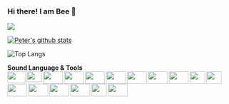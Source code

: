 ### Hi there! I am Bee 👋

<p align="left"> <img src="https://komarev.com/ghpvc/?username=mbumblebee&label=MyProfileViews&color=blue&style=plastic%22%20alt=%22mbumblebee" /> </p>

[![Peter's github stats](https://github-readme-stats.vercel.app/api?username=mbumblebee)](https://github.com/anuraghazra/github-readme-stats)

![Top Langs](https://github-readme-stats.vercel.app/api/top-langs/?username=mbumblebee&layout=compact)

**Sound Language & Tools**
</br>
<a title='Python'>
    <img align="left" src="https://cdn.jsdelivr.net/npm/simple-icons@3.13.0/icons/python.svg" height=26, width=40/>
</a>
<a title='c'>
    <img align="left" src="https://cdn.jsdelivr.net/npm/simple-icons@3.13.0/icons/c.svg" height=24, width=34 />
</a>
<a title='cplusplus'>
    <img align="left" src="https://cdn.jsdelivr.net/npm/simple-icons@3.13.0/icons/cplusplus.svg" height=28, width=44 />
</a>
<a title='R'>
    <img align="left" src="https://cdn.jsdelivr.net/npm/simple-icons@3.13.0/icons/r.svg" height=28, width=44 />
</a>
<a title='java'>
    <img align="left" src="https://cdn.jsdelivr.net/npm/simple-icons@3.13.0/icons/java.svg" height=28, width=44 />
</a>
<a title='html'>
    <img align="left" src="https://cdn.jsdelivr.net/npm/simple-icons@3.13.0/icons/html5.svg" height=28, width=44 />
</a>
<a title='php'>
    <img align="left" src="https://cdn.jsdelivr.net/npm/simple-icons@3.13.0/icons/php.svg" height=28, width=44 />
</a>
<a title='Jupyter Notebook'>
    <img align="left" src="https://cdn.jsdelivr.net/npm/simple-icons@3.13.0/icons/jupyter.svg" height=28, width=44 />
</a>
<a title='Azure'>
    <img align="left" src="https://cdn.jsdelivr.net/npm/simple-icons@3.13.0/icons/microsoftazure.svg" height=28, width=44 />
</a>
<a title='oracle'>
    <img align="left" src="https://cdn.jsdelivr.net/npm/simple-icons@3.13.0/icons/oracle.svg" height=28, width=34 />
</a>
<a  title='SQL'>
    <img align="left" src="https://www.logolynx.com/images/logolynx/18/18a311c9932a4327ded4436577bda857.png" height=28, width=34 />
</a>
<a title='git'>
    <img align="left" src="https://cdn.jsdelivr.net/npm/simple-icons@3.13.0/icons/git.svg" height=28, width=44 />
</a>
<a title='anaconda'>
    <img align="left" src="https://cdn.jsdelivr.net/npm/simple-icons@3.13.0/icons/anaconda.svg" height=28, width=44 />
</a>
<a title='xampp'>
    <img align="left" src="https://cdn.jsdelivr.net/npm/simple-icons@3.13.0/icons/xampp.svg" height=28, width=44 />
</a>
<a title='eclipse'>
    <img align="left" src="https://cdn.jsdelivr.net/npm/simple-icons@3.13.0/icons/eclipseide.svg" height=28, width=44 />
</a>
<a title='selenium'>
    <img align="left" src="https://static-00.iconduck.com/assets.00/selenium-icon-512x496-obrnvg2v.png" height=28, width=34 />
</a>
<a title='postman'>
    <img align="left" src="https://cdn.jsdelivr.net/npm/simple-icons@3.13.0/icons/postman.svg" height=28, width=44 />
</a>
</a></br>  <br>
